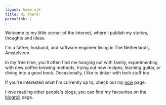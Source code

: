 ```yaml
---
layout: home.njk
title: Hi there!
permalink: /
---
```


Welcome to my little corner of the internet, where I publish my stories, thoughts and ideas.

I'm a father, husband, and software engineer living in The Netherlands, Amstelveen.

In my free time, you'll often find me hanging out with family, experimenting with new coffee brewing methods, trying out new recipes, learning guitar, or diving into a good book. Occasionally, I like to tinker with tech stuff too.

If you're interested what I'm currently up to, check out my [now](/now) page.

I love reading other people's blogs, you can find my favourites on the [blogroll](/blogroll) page.

